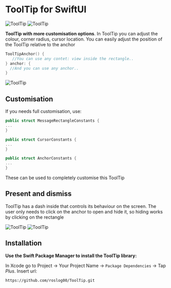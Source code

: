 # ToolTip for SwiftUI

![ToolTip](https://i.postimg.cc/bJwFbSLK/i-Phone-15-Pro-Screen-Recording.gif)
![ToolTip](https://i.postimg.cc/XvJzByst/2024-06-08-15-33-49.png)

**ToolTip with more customisation options**. In ToolTip you can adjust the colour, corner radius, cursor location. You can easily adjust the position of the ToolTip relative to the anchor

```swift
ToolTipAnchor() {
   //You can use any contet: view inside the rectangle..
} anchor: {
  //And you can use any anchor..
}
```

![ToolTip](https://i.postimg.cc/BnNzvCBx/Simulator-Screenshot-i-Phone-15-Pro-2024-06-08-at-17-31-18.png)


## Customisation
If you needs full сustomisation, use: 

```swift
public struct MessageRectangleConstants {
...
}

public struct CursorConstants {
...
}

public struct AnchorConstants {
...
}
```

These can be used to completely customise this ToolTip

## Present and dismiss
ToolTip has a dash inside that controls its behaviour on the screen. The user only needs to click on the anchor to open and hide it, so hiding works by clicking on the rectangle

![ToolTip](https://i.postimg.cc/bvVN1kpn/Jun-8.gif)
![ToolTip](https://i.postimg.cc/Y2WqmvV4/Convert-to-GIF-project-June-8.gif)

## Installation

**Use the Swift Package Manager to install the ToolTip library:**

In Xcode go to Project -> Your Project Name -> `Package Dependencies` -> Tap _Plus_. Insert url:

```
https://github.com/roslog00/ToolTip.git
```

